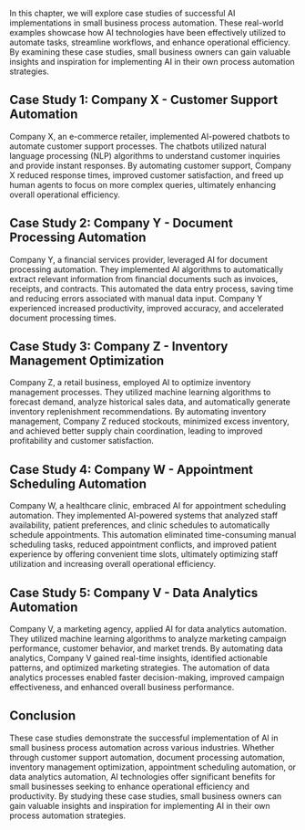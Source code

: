 
In this chapter, we will explore case studies of successful AI implementations in small business process automation. These real-world examples showcase how AI technologies have been effectively utilized to automate tasks, streamline workflows, and enhance operational efficiency. By examining these case studies, small business owners can gain valuable insights and inspiration for implementing AI in their own process automation strategies.

**Case Study 1: Company X - Customer Support Automation**
---------------------------------------------------------

Company X, an e-commerce retailer, implemented AI-powered chatbots to automate customer support processes. The chatbots utilized natural language processing (NLP) algorithms to understand customer inquiries and provide instant responses. By automating customer support, Company X reduced response times, improved customer satisfaction, and freed up human agents to focus on more complex queries, ultimately enhancing overall operational efficiency.

**Case Study 2: Company Y - Document Processing Automation**
------------------------------------------------------------

Company Y, a financial services provider, leveraged AI for document processing automation. They implemented AI algorithms to automatically extract relevant information from financial documents such as invoices, receipts, and contracts. This automated the data entry process, saving time and reducing errors associated with manual data input. Company Y experienced increased productivity, improved accuracy, and accelerated document processing times.

**Case Study 3: Company Z - Inventory Management Optimization**
---------------------------------------------------------------

Company Z, a retail business, employed AI to optimize inventory management processes. They utilized machine learning algorithms to forecast demand, analyze historical sales data, and automatically generate inventory replenishment recommendations. By automating inventory management, Company Z reduced stockouts, minimized excess inventory, and achieved better supply chain coordination, leading to improved profitability and customer satisfaction.

**Case Study 4: Company W - Appointment Scheduling Automation**
---------------------------------------------------------------

Company W, a healthcare clinic, embraced AI for appointment scheduling automation. They implemented AI-powered systems that analyzed staff availability, patient preferences, and clinic schedules to automatically schedule appointments. This automation eliminated time-consuming manual scheduling tasks, reduced appointment conflicts, and improved patient experience by offering convenient time slots, ultimately optimizing staff utilization and increasing overall operational efficiency.

**Case Study 5: Company V - Data Analytics Automation**
-------------------------------------------------------

Company V, a marketing agency, applied AI for data analytics automation. They utilized machine learning algorithms to analyze marketing campaign performance, customer behavior, and market trends. By automating data analytics, Company V gained real-time insights, identified actionable patterns, and optimized marketing strategies. The automation of data analytics processes enabled faster decision-making, improved campaign effectiveness, and enhanced overall business performance.

**Conclusion**
--------------

These case studies demonstrate the successful implementation of AI in small business process automation across various industries. Whether through customer support automation, document processing automation, inventory management optimization, appointment scheduling automation, or data analytics automation, AI technologies offer significant benefits for small businesses seeking to enhance operational efficiency and productivity. By studying these case studies, small business owners can gain valuable insights and inspiration for implementing AI in their own process automation strategies.
